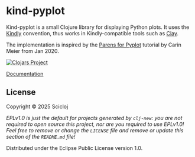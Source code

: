 # kind-pyplot

Kind-pyplot is a small Clojure library for displaying Python plots. It uses the [Kindly](https://scicloj.github.io/kindly/) convention, thus works in Kindly-compatible tools such as [Clay](https://scicloj.github.io/clay/).

The implementation is inspired by the [Parens for Pyplot](https://gigasquidsoftware.com/blog/2020/01/18/parens-for-pyplot/) tutorial by Carin Meier from Jan 2020.

[![Clojars Project](https://img.shields.io/clojars/v/org.scicloj/kind-pyplot.svg)](https://clojars.org/org.scicloj/kind-pyplot)

[Documentation](https://scicloj.github.io/kind-pyplot/)

## License

Copyright © 2025 Scicloj

_EPLv1.0 is just the default for projects generated by `clj-new`: you are not_
_required to open source this project, nor are you required to use EPLv1.0!_
_Feel free to remove or change the `LICENSE` file and remove or update this_
_section of the `README.md` file!_

Distributed under the Eclipse Public License version 1.0.
